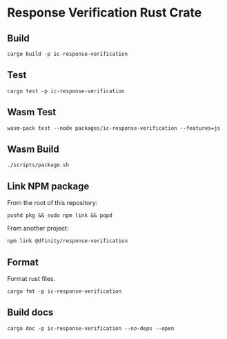 # Response Verification Rust Crate

## Build

```shell
cargo build -p ic-response-verification
```

## Test

```shell
cargo test -p ic-response-verification
```

## Wasm Test

```
wasm-pack test --node packages/ic-response-verification --features=js
```

## Wasm Build

```
./scripts/package.sh
```

## Link NPM package

From the root of this repository:

```
pushd pkg && sudo npm link && popd
```

From another project:

```shell
npm link @dfinity/response-verification
```

## Format

Format rust files.

```shell
cargo fmt -p ic-response-verification
```

## Build docs

```shell
cargo doc -p ic-response-verification --no-deps --open
```
